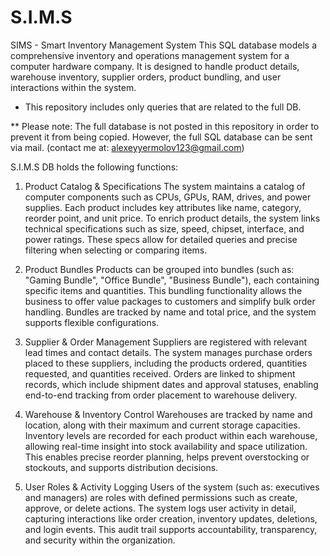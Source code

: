 # S.I.M.S
SIMS - Smart Inventory Management System
This SQL database models a comprehensive inventory and operations management system for a computer hardware company. It is designed to handle product details, warehouse inventory, supplier orders, product bundling, and user interactions within the system.

* This repository includes only queries that are related to the full DB.

** Please note: The full database is not posted in this repository in order to prevent it from being copied.
However, the full SQL database can be sent via mail. (contact me at: alexeyyermolov123@gmail.com)

S.I.M.S DB holds the following functions:

1. Product Catalog & Specifications
The system maintains a catalog of computer components such as CPUs, GPUs, RAM, drives, and power supplies. Each product includes key attributes like name, category, reorder point, and unit price. To enrich product details, the system links technical specifications such as size, speed, chipset, interface, and power ratings. These specs allow for detailed queries and precise filtering when selecting or comparing items.

2. Product Bundles
Products can be grouped into bundles (such as: "Gaming Bundle", "Office Bundle", "Business Bundle"), each containing specific items and quantities. This bundling functionality allows the business to offer value packages to customers and simplify bulk order handling. Bundles are tracked by name and total price, and the system supports flexible configurations.

3. Supplier & Order Management
Suppliers are registered with relevant lead times and contact details. The system manages purchase orders placed to these suppliers, including the products ordered, quantities requested, and quantities received. Orders are linked to shipment records, which include shipment dates and approval statuses, enabling end-to-end tracking from order placement to warehouse delivery.

4. Warehouse & Inventory Control
Warehouses are tracked by name and location, along with their maximum and current storage capacities. Inventory levels are recorded for each product within each warehouse, allowing real-time insight into stock availability and space utilization. This enables precise reorder planning, helps prevent overstocking or stockouts, and supports distribution decisions.

5. User Roles & Activity Logging
Users of the system (such as: executives and managers) are roles with defined permissions such as create, approve, or delete actions. The system logs user activity in detail, capturing interactions like order creation, inventory updates, deletions, and login events. This audit trail supports accountability, transparency, and security within the organization.
